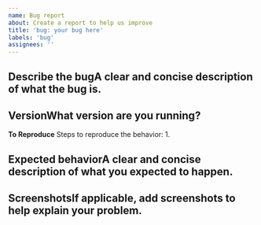 ```yaml
---
name: Bug report
about: Create a report to help us improve
title: 'bug: your bug here'
labels: 'bug'
assignees: ''
---
```


## **Describe the bug**A clear and concise description of what the bug is.

## **Version**What version are you running?

**To Reproduce**
Steps to reproduce the behavior:
1.

## **Expected behavior**A clear and concise description of what you expected to happen.

## **Screenshots**If applicable, add screenshots to help explain your problem.
